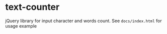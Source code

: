 # text-counter
jQuery library for input character and words count. See `docs/index.html` for usage example